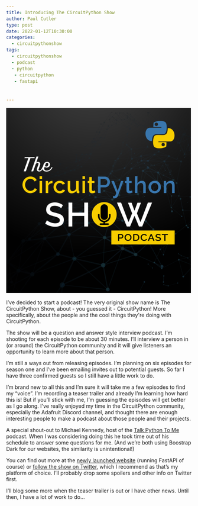 ```yaml
---
title: Introducing The CircuitPython Show
author: Paul Cutler 
type: post 
date: 2022-01-12T10:30:00
categories:
  - circuitpythonshow
tags:
  - circuitpythonshow
  - podcast
  - python
   - circuitpython
   - fastapi


---
```

![CircuitPython Show](cps-logo-500.png)

I’ve decided to start a podcast!  The very original show name is The CircuitPython Show, about - you guessed it - CircuitPython!  More specifically, about the people and the cool things they're doing with CircuitPython.

The show will be a question and answer style interview podcast.  I’m shooting for each episode to be about 30 minutes.  I’ll interview a person in (or around) the CircuitPython community and it will give listeners an opportunity to learn more about that person.

I’m still a ways out from releasing episodes.  I’m planning on six episodes for season one and I’ve been emailing invites out to potential guests.  So far I have three confirmed guests so I still have a little work to do.

I’m brand new to all this and I’m sure it will take me a few episodes to find my “voice”.  I’m recording a teaser trailer and already I’m learning how hard this is!    But if you’ll stick with me, I’m guessing the episodes will get better as I go along.  I've really enjoyed my time in the CircuitPython community, especially the Adafruit Discord channel, and thought there are enough interesting people to make a podcast about those people and their projects.

A special shout-out to Michael Kennedy, host of the [Talk Python To Me](https://talkpython.fm) podcast.  When I was considering doing this he took time out of his schedule to answer some questions for me.  (And we’re both using Boostrap Dark for our websites, the similarity is unintentional!) 

You can find out more at the [newly launched website](https://circuitpythonshow.com) (running FastAPI of course) or [follow the show on Twitter](https://twitter.com/circuitpyshow), which I recommend as that’s my platform of choice.  I’ll probably drop some spoilers and other info on Twitter first.

I’ll blog some more when the teaser trailer is out or I have other news.  Until then, I have a lot of work to do…